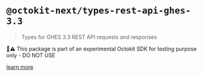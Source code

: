 # `@octokit-next/types-rest-api-ghes-3.3`

> Types for GHES 3.3 REST API requests and responses

🚫⚠️ This package is part of an experimental Octokit SDK for testing purpose only - DO NOT USE

[learn more](https://github.com/octokit/octokit-next.js)
